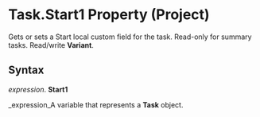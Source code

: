 
# Task.Start1 Property (Project)

Gets or sets a Start local custom field for the task. Read-only for summary tasks. Read/write  **Variant**.


## Syntax

 _expression_. **Start1**

 _expression_A variable that represents a  **Task** object.

